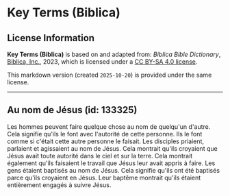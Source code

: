# Key Terms (Biblica)

## License Information

**Key Terms (Biblica)** is based on and adapted from: _Biblica Bible Dictionary_, [Biblica, Inc.](https://www.biblica.com/), 2023, which is licensed under a [CC BY-SA 4.0 license](https://creativecommons.org/licenses/by-sa/4.0/legalcode.en).

This markdown version (created `2025-10-20`) is provided under the same license.



--------------------------------

## Au nom de Jésus (id: 133325)

Les hommes peuvent faire quelque chose au nom de quelqu'un d'autre. Cela signifie qu'ils le font avec l'autorité de cette personne. Ils le font comme si c'était cette autre personne le faisait. Les disciples priaient, parlaient et agissaient au nom de Jésus. Cela montrait qu'ils croyaient que Jésus avait toute autorité dans le ciel et sur la terre. Cela montrait également qu'ils faisaient le travail que Jésus leur avait appris à faire. Les gens étaient baptisés au nom de Jésus. Cela signifie qu'ils ont été baptisés parce qu'ils croyaient en Jésus. Leur baptême montrait qu'ils étaient entièrement engagés à suivre Jésus.


